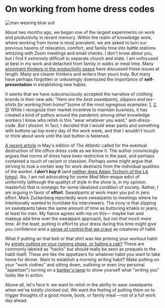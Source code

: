 # On working from home dress codes

![man wearing blue suit](https://images.unsplash.com/photo-1426523038054-a260f3ef5bc9?ixlib=rb-1.2.1&ixid=eyJhcHBfaWQiOjEyMDd9&auto=format&fit=crop&w=1000&q=80)



About two months ago, we began one of the largest experiments on work and productivity in recent memory. Within the realm of knowledge work, where working from home is most prevalent, we are asked to turn our previous havens of relaxation, comfort, and family time into battle stations whizzing with Zoom meetings and email checks. I don't know about you, but I find it *extremely* difficult to separate church and state. I am unfocused at best in my work and detached from family in walks or meal time. Many [prominent thinkers in the productivity space](https://www.calnewport.com/blog/) have discussed these issues at length. Many are clearer thinkers and writers than yours truly. But many have perhaps forgotten or unkowingly downsized the importance of **self-presentation** in establishing new habits. 

It seems that we have subconsciously accepted the narrative of clothing brands in their new ads: "*Here are the best sweatpants, slippers and tee-shirts for working from home!*"(some of the most egregious examples: [1](https://shop.nordstrom.com/c/work-from-home-clothing), [2](https://www.menshealth.com/style/g32037139/work-from-home-clothing-wardrobe-essentials/), [3](https://www.forbes.com/sites/forbes-personal-shopper/2020/04/06/12-of-the-best-work-from-home-athleisure-pieces-for-men/#6657a1063be1)) While I recognize their market incentive to maintain business, it has created a kind of pathos around the pandemic among other knowledge workers I know who relish in this "wear whatever you want," anti-dress-code. *But I dissent*. In fact, I decided that I would wear pants and something with buttons up top every day of the work week, and that I wouldn't touch or think about work until the last button is fastened. 

[A recent article](https://www.theatlantic.com/magazine/archive/2020/05/kill-the-office-dress-code/609070/) in May's edition of *The Atlantic* called for the eventual destruction of the office dress code as we know it. The author convincingly argues that norms of dress have been restrictive in the past, and perhaps contained a touch of racism or classism. Perhaps some might argue that striving to look a certain way for work destracts from the individual qualities of the worker. **_I don't buy it_** (and [neither does Adam Tschorn of the LA times](https://www.latimes.com/lifestyle/story/2020-04-17/working-from-home-regular-work-wardrobe-dress-up)). No, I am not advocating for some *Mad Men*-esque edict of uniformity (although the qualityt of style in the show is, in my opinion, masterful) that is nostalgic for some idealized condition of society. Rather, I am arguing in favor of **effort**. Sweatpants at work mean you put in zero effort. Mark Zuckerberg reportedly wore sweatpants to meetings where he intentionally wanted to humiliate his interviewers. The irony is that slipping on sweatpants takes the same amount of time as buttoning khakis or jeans, at least for men. My fiance agrees with me on this— maybe hair and makeup add time over the sweatpant approach, but not *that* much more time. At the least, putting in effort to your dress during this time might give you confidence and a [sense of control that we crave](https://academic.oup.com/heapro/article/28/2/166/661129) as creatures of habit. 

What if putting on that belt or that shirt was like priming your workout habit by [simply putting on your running shoes, or hailing a cab?](https://www.tandfonline.com/doi/full/10.1080/17437199.2013.876238#.U7YQgY1dUWs) These are commonly labeled as "hacks" but should really be seen as prequels to the habit itself. These are like the appetizers for whatever habit you want to take home for dinner. Want to establish a morning writing habit? Make putting on your "work clothes" and sitting down, outlining or even (my personal "appetizer") turning on a [banker's lamp](https://thebankerslamp.com/what-is/) to show yourself what "writing you" looks like in action. 

Above all, let's face it: we want to relish in the ability to wear sweatpants when we've *totally* clocked out. We want the feeling of putting them on to trigger thoughts of a good movie, book, or family meal —not of a full work day ahead. 
